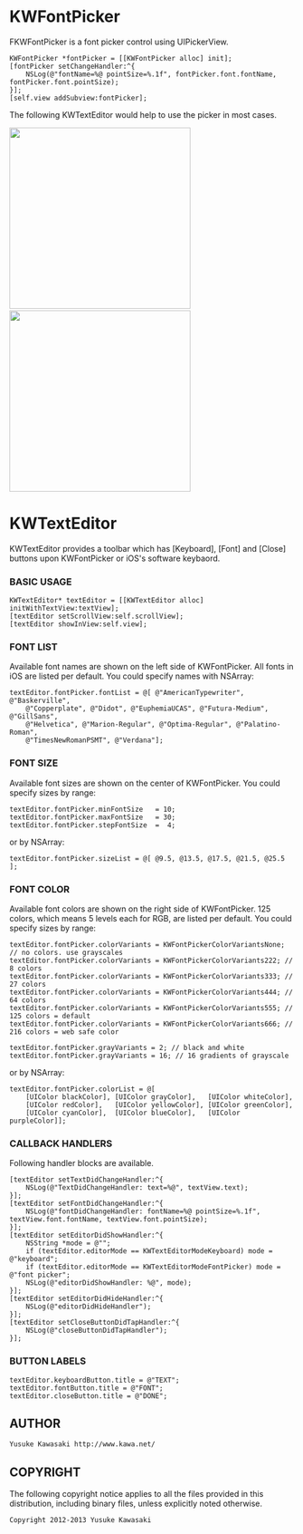 KWFontPicker
============

FKWFontPicker is a font picker control using UIPickerView.

    KWFontPicker *fontPicker = [[KWFontPicker alloc] init];
    [fontPicker setChangeHandler:^{
        NSLog(@"fontName=%@ pointSize=%.1f", fontPicker.font.fontName, fontPicker.font.pointSize);
    }];
    [self.view addSubview:fontPicker];

The following KWTextEditor would help to use the picker in most cases.

<img src="https://raw.github.com/kawanet/KWFontPicker/master/images/sample-fontpicker.jpg" width="320">&nbsp;<img src="https://raw.github.com/kawanet/KWFontPicker/master/images/sample-keyboard.jpg" width="320">

KWTextEditor
============

KWTextEditor provides a toolbar which has [Keyboard], [Font] and [Close] buttons upon KWFontPicker or iOS's software keybaord.

### BASIC USAGE

    KWTextEditor* textEditor = [[KWTextEditor alloc] initWithTextView:textView];
    [textEditor setScrollView:self.scrollView];
    [textEditor showInView:self.view];

### FONT LIST

Available font names are shown on the left side of KWFontPicker.
All fonts in iOS are listed per default.
You could specify names with NSArray:

    textEditor.fontPicker.fontList = @[ @"AmericanTypewriter", @"Baskerville",
        @"Copperplate", @"Didot", @"EuphemiaUCAS", @"Futura-Medium", @"GillSans",
        @"Helvetica", @"Marion-Regular", @"Optima-Regular", @"Palatino-Roman",
        @"TimesNewRomanPSMT", @"Verdana"];

### FONT SIZE

Available font sizes are shown on the center of KWFontPicker.
You could specify sizes by range:

    textEditor.fontPicker.minFontSize   = 10;
    textEditor.fontPicker.maxFontSize   = 30;
    textEditor.fontPicker.stepFontSize  =  4;

or by NSArray:

    textEditor.fontPicker.sizeList = @[ @9.5, @13.5, @17.5, @21.5, @25.5 ];

### FONT COLOR

Available font colors are shown on the right side of KWFontPicker.
125 colors, which means 5 levels each for RGB, are listed per default.
You could specify sizes by range:

    textEditor.fontPicker.colorVariants = KWFontPickerColorVariantsNone; // no colors. use grayscales
    textEditor.fontPicker.colorVariants = KWFontPickerColorVariants222; // 8 colors
    textEditor.fontPicker.colorVariants = KWFontPickerColorVariants333; // 27 colors
    textEditor.fontPicker.colorVariants = KWFontPickerColorVariants444; // 64 colors
    textEditor.fontPicker.colorVariants = KWFontPickerColorVariants555; // 125 colors = default
    textEditor.fontPicker.colorVariants = KWFontPickerColorVariants666; // 216 colors = web safe color

    textEditor.fontPicker.grayVariants = 2; // black and white
    textEditor.fontPicker.grayVariants = 16; // 16 gradients of grayscale

or by NSArray:

    textEditor.fontPicker.colorList = @[
        [UIColor blackColor], [UIColor grayColor],   [UIColor whiteColor],
        [UIColor redColor],   [UIColor yellowColor], [UIColor greenColor],
        [UIColor cyanColor],  [UIColor blueColor],   [UIColor purpleColor]];

### CALLBACK HANDLERS    

Following handler blocks are available.

    [textEditor setTextDidChangeHandler:^{
        NSLog(@"TextDidChangeHandler: text=%@", textView.text);
    }];
    [textEditor setFontDidChangeHandler:^{
        NSLog(@"fontDidChangeHandler: fontName=%@ pointSize=%.1f", textView.font.fontName, textView.font.pointSize);
    }];
    [textEditor setEditorDidShowHandler:^{
        NSString *mode = @"";
        if (textEditor.editorMode == KWTextEditorModeKeyboard) mode = @"keyboard";
        if (textEditor.editorMode == KWTextEditorModeFontPicker) mode = @"font picker";
        NSLog(@"editorDidShowHandler: %@", mode);
    }];
    [textEditor setEditorDidHideHandler:^{
        NSLog(@"editorDidHideHandler");
    }];
    [textEditor setCloseButtonDidTapHandler:^{
        NSLog(@"closeButtonDidTapHandler");
    }];
    
### BUTTON LABELS

    textEditor.keyboardButton.title = @"TEXT";
    textEditor.fontButton.title = @"FONT";
    textEditor.closeButton.title = @"DONE";

AUTHOR 
------

    Yusuke Kawasaki http://www.kawa.net/

COPYRIGHT 
---------
The following copyright notice applies to all the files provided in this distribution, including binary files, unless explicitly noted otherwise.

    Copyright 2012-2013 Yusuke Kawasaki
